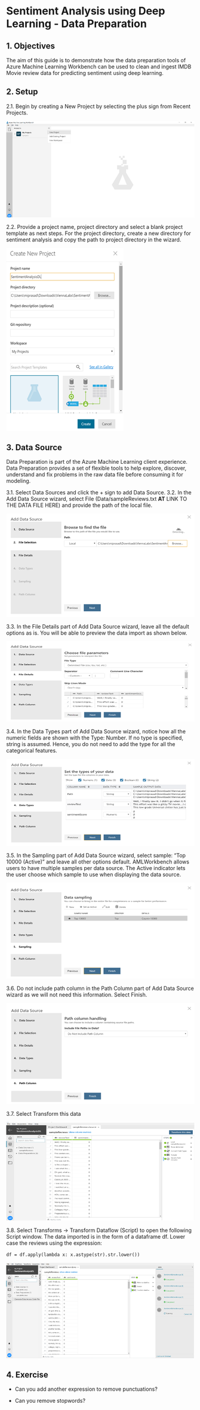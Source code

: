 
# Sentiment Analysis using Deep Learning - Data Preparation

## 1. Objectives

The aim of this guide is to demonstrate how the data preparation tools of Azure Machine Learning Workbench can be used to clean and ingest IMDB Movie review data for predicting sentiment using deep learning.

## 2. Setup

2.1. Begin by creating a New Project by selecting the plus sign from Recent Projects.

![NewProject](Images/NewProject.png)

2.2. Provide a project name, project directory and select a blank project template as next steps. For the project directory, create a new directory for sentiment analysis and copy the path to project directory in the wizard.

![ProjectName](Images/ProjectName.png)

## 3. Data Source

Data Preparation is part of the Azure Machine Learning client experience. Data Preparation provides a set of flexible tools to help explore, discover, understand and fix problems in the raw data file before consuming it for modeling.

3.1.	Select Data Sources and click the + sign to add Data Source.
3.2.	In the Add Data Source wizard, select File (Data/sampleReviews.txt **AT** LINK TO THE DATA FILE HERE) and provide the path of the local file.

![Datasource](Images/AddDataSource.png)

3.3. In the File Details part of Add Data Source wizard, leave all the default options as is. You will be able to preview the data import as shown below.

![FileDetails](Images/FileDetails.png)

3.4. In the Data Types part of Add Data Source wizard, notice how all the numeric fields are shown with the Type: Number. If no type is specified, string is assumed. Hence, you do not need to add the type for all the categorical features.

![DataTypes](Images/DataTypes.png)

3.5. In the Sampling part of Add Data Source wizard, select sample: “Top 10000 (Active)” and leave all other options default. AMLWorkbench allows users to have multiple samples per data source. The Active indicator lets the user choose which sample to use when displaying the data source.

![SamplingPart](Images/SamplingPart.png)

3.6. Do not include path column in the Path Column part of Add Data Source wizard as we will not need this information. Select Finish.

![PathColumn](Images/PathColumn.png)

3.7. Select Transform this data

![Transform](Images/Transform.png)

3.8. Select Transforms -> Transform Dataflow (Script) to open the following Script window. The data imported is in the form of a dataframe df. Lower case the reviews using the expression:

```
df = df.apply(lambda x: x.astype(str).str.lower())
```

![TransformDataFlow](Images/TransformDataflow.png)

## 4. Exercise

*	Can you add another expression to remove punctuations?

*	Can you remove stopwords?






